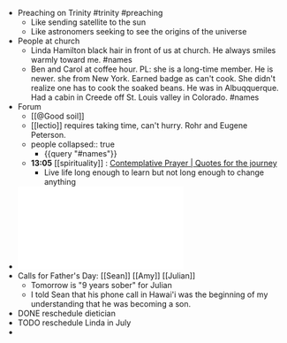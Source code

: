 - Preaching on Trinity #trinity #preaching
	- Like sending satellite to the sun
	- Like astronomers seeking to see the origins of the universe
- People at  church
	- Linda Hamilton black hair in front of us at church. He always smiles warmly toward me. #names
	- Ben and Carol at coffee hour. PL: she is a long-time member. He is newer. she from New York. Earned badge as can't cook. She didn't realize one has to cook the  soaked beans. He was in Albuqquerque.  Had  a cabin in Creede off St.  Louis valley in Colorado. #names
- Forum
	- [[@Good soil]]
	- [[lectio]]  requires taking time, can't hurry. Rohr and Eugene Peterson.
	- people
	  collapsed:: true
		- {{query "#names"}}
	- **13:05** [[spirituality]] :  [Contemplative Prayer | Quotes for the journey](https://dalesgit.github.io/emelia-quotes/2024-06-22-Contemplative-Prayer/)
		- Live life long enough to learn but not long enough to change anything
- ![WG_2016_Schedule_Final_nobleed_1750021893475_0-1.pdf](../assets/WG_2016_Schedule_Final_nobleed_1750021893475_0-1_1750022789138_0.pdf)
- Calls for Father's Day: [[Sean]] [[Amy]] [[Julian]]
	- Tomorrow is "9 years sober" for Julian
	- I told Sean that his phone call in Hawai'i was the beginning of my understanding that he was becoming a son.
- DONE reschedule dietician
- TODO reschedule Linda in July
-